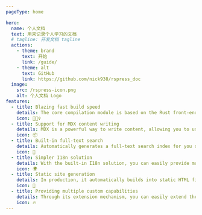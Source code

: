 ```yaml
---
pageType: home

hero:
  name: 个人文档
  text: 用来记录个人学习的文档
  # tagline: 开发文档 tagline
  actions:
    - theme: brand
      text: 开始
      link: /guide/
    - theme: alt
      text: GitHub
      link: https://github.com/nick938/rspress_doc
  image:
    src: /rspress-icon.png
    alt: 个人文档 Logo
features:
  - title: Blazing fast build speed
    details: The core compilation module is based on the Rust front-end toolchain, providing a more ultimate development experience.
    icon: 🏃🏻‍♀️
  - title: Support for MDX content writing
    details: MDX is a powerful way to write content, allowing you to use React components in Markdown.
    icon: 📦
  - title: Built-in full-text search
    details: Automatically generates a full-text search index for you during construction, providing out-of-the-box full-text search capabilities.
    icon: 🎨
  - title: Simpler I18n solution
    details: With the built-in I18n solution, you can easily provide multi-language support for documents or components.
    icon: 🌍
  - title: Static site generation
    details: In production, it automatically builds into static HTML files, which can be easily deployed anywhere.
    icon: 🌈
  - title: Providing multiple custom capabilities
    details: Through its extension mechanism, you can easily extend theme UI and build process.
    icon: 🔥
---
```

